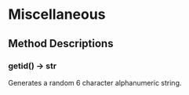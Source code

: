 # Miscellaneous
## Method Descriptions


### getid() -> str
Generates a random 6 character alphanumeric string.